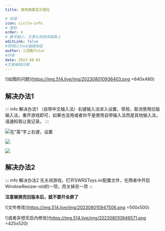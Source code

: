 ```yaml
---
title: 游戏画面显示错位

# 标题
icon: circle-info
# 图标
order: 4
# 数字越小，文章左侧排序越靠上
editLink: false
#禁用Github编辑按钮
author: 三回転Tstar
#作者
date: 2023-08-01
#文章编辑日期
---
```


![如图的问题](https://img.514.live/img/202308010936403.png =640x480)

## 解决办法1
::: info 解决办法1
（自带中文输入法）右键输入法进入设置，常规，取消使用旧版输入法，重开游戏即可，如果也没用或者你不是使用自带输入法而是其他输入法，请通知我让我记录。
:::

![在“英”字上右键，设置](https://img.514.live/img/202308010939013.png)

![](https://img.514.live/img/202308010939802.png)

![](https://img.514.live/img/202308010942206.png)

## 解决办法2
::: info 解决办法2
先关闭游戏，打开SWRSToys.ini配置文件，在两者中开启WindowResizer-old的一项，而关掉另一项
:::

**注意替换完旧版本后，就不要开全屏了**

![文件修改](https://img.514.live/img/202308010947506.png =500x500)

![或者非想天启内修改](https://img.514.live/img/202308010949571.png =425x520)

